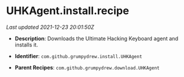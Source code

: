 # UHKAgent.install.recipe

_Last updated 2021-12-23 20:01:50Z_

- **Description**: Downloads the Ultimate Hacking Keyboard agent and installs it.

- **Identifier**: `com.github.grumpydrew.install.UHKAgent`

- **Parent Recipes**: `com.github.grumpydrew.download.UHKAgent`
